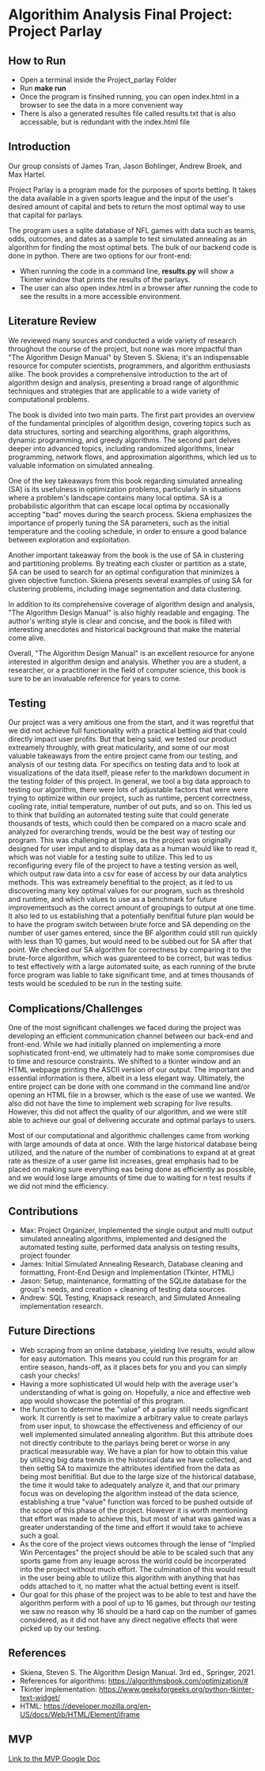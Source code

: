 # Algorithim Analysis Final Project: Project Parlay

## How to Run
* Open a terminal inside the Project_parlay Folder
* Run **make run**
* Once the program is finsihed running, you can open index.html in a browser to see the data in a more convenient way
* There is also a generated resultes file called results.txt that is also accessable, but is redundant with the index.html file

## Introduction
Our group consists of James Tran, Jason Bohlinger, Andrew Broek, and Max Hartel. 

Project Parlay is a program made for the purposes of sports betting. It takes the data available in a given sports league and the input of the user's desired amount of capital and bets to return the most optimal way to use that capital for parlays.

The program uses a sqlite database of NFL games with data such as teams, odds, outcomes, and dates as a sample to test simulated annealing as an algorithm for finding the most optimal bets. The bulk of our backend code is done in python. There are two options for our front-end:
* When running the code in a command line, **results.py** will show a Tkinter window that prints the results of the parlays.
* The user can also open index.html in a browser after running the code to see the results in a more accessible environment. 

## Literature Review
We reviewed many sources and conducted a wide variety of research throughout the course of the project, but none was more impactful than "The Algorithm Design Manual" by Steven S. Skiena; it's an indispensable resource for computer scientists, programmers, and algorithm enthusiasts alike. The book provides a comprehensive introduction to the art of algorithm design and analysis, presenting a broad range of algorithmic techniques and strategies that are applicable to a wide variety of computational problems.

The book is divided into two main parts. The first part provides an overview of the fundamental principles of algorithm design, covering topics such as data structures, sorting and searching algorithms, graph algorithms, dynamic programming, and greedy algorithms. The second part delves deeper into advanced topics, including randomized algorithms, linear programming, network flows, and approximation algorithms, which led us to valuable information on simulated annealing.

One of the key takeaways from this book regarding simulated annealing (SA) is its usefulness in optimization problems, particularly in situations where a problem's landscape contains many local optima. SA is a probabilistic algorithm that can escape local optima by occasionally accepting "bad" moves during the search process. Skiena emphasizes the importance of properly tuning the SA parameters, such as the initial temperature and the cooling schedule, in order to ensure a good balance between exploration and exploitation.

Another important takeaway from the book is the use of SA in clustering and partitioning problems. By treating each cluster or partition as a state, SA can be used to search for an optimal configuration that minimizes a given objective function. Skiena presents several examples of using SA for clustering problems, including image segmentation and data clustering.

In addition to its comprehensive coverage of algorithm design and analysis, "The Algorithm Design Manual" is also highly readable and engaging. The author's writing style is clear and concise, and the book is filled with interesting anecdotes and historical background that make the material come alive.

Overall, "The Algorithm Design Manual" is an excellent resource for anyone interested in algorithm design and analysis. Whether you are a student, a researcher, or a practitioner in the field of computer science, this book is sure to be an invaluable reference for years to come.

## Testing
Our project was a very amitious one from the start, and it was regretful that we did not achieve full functionality with a practical betting aid that could directly impact user profits. But that being said, we tested our product extreamely throughly, with great maticularity, and some of our most valuable takeaways from the entire project came from our testing, and analysis of our testing data. For specifics on testing data and to look at visualizations of the data itself, please refer to the markdown document in the testing folder of this project. In general, we tool a big data approach to testing our algorithm, there were lots of adjustable factors that were were trying to optimize within our project, such as runtime, percent correctness, cooling rate, initial temperature, number of out puts, and so on. This led us to think that building an automated testing suite that could generate thousands of tests, which could then be compared on a macro scale and analyzed for overarching trends, would be the best way of testing our program. This was challenging at times, as the project was originally designed for user imput and to display data as a human would like to read it, which was not viable for a testing suite to utilize. This led to us reconfiguring every file of the project to have a testing version as well, which output raw data into a csv for ease of access by our data analytics methods. This was extreamely benefitial to the project, as it led to us discovering many key optimal values for our program, such as threshold and runtime, and which values to use as a benchmark for future improvementsuch as the correct amount of groupings to output at one time. It also led to us establishing that a potentially benifitial future plan would be to have the program switch between brute force and SA depending on the number of user games entered, since the BF algorithm could still run quickly with less than 10 games, but would need to be subbed out for SA after that point. We checked our SA algorithm for correctness by comparing it to the brute-force algorithm, which was guarenteed to be correct, but was tedius to test effectively with a large automated suite, as each running of the brute force program was liable to take significant time, and at times thousands of tests would be sceduled to be run in the testing suite. 

## Complications/Challenges
One of the most significant challenges we faced during the project was developing an efficient communication channel between our back-end and front-end. While we had initially planned on implementing a more sophisticated front-end, we ultimately had to make some compromises due to time and resource constraints. We shifted to a tkinter window and an HTML webpage printing the ASCII version of our output. The important and essential information is there, albeit in a less elegant way. Ultimately, the entire project can be done with one command in the command line and/or opening an HTML file in a browser, which is the ease of use we wanted. We also did not have the time to implement web scraping for live results. However, this did not affect the quality of our algorithm, and we were still able to achieve our goal of delivering accurate and optimal parlays to users.

Most of our computational and algorithmic challenges came from working with large amounds of data at once. With the large historical database being utilized, and the nature of the number of combinations to expand at at great rate as thesize of a user game list increases, great emphasis had to be placed on making sure everything eas being done as efficiently as possible, and we would lose large amounts of time due to waiting for n test results if we did not mind the efficiency. 

## Contributions
* Max: Project Organizer, Implemented the single output and multi output simulated annealing algorithms, implemented and designed the automated testing suite, performed data analysis on testing results, project founder
* James: Initial Simulated Annealing Research, Database cleaning and formatting, Front-End Design and Implementation (Tkinter, HTML)
* Jason: Setup, maintenance, formatting of the SQLite database for the group's needs, and creation + cleaning of testing data sources.
* Andrew: SQL Testing, Knapsack research, and Simulated Annealing implementation research.  

## Future Directions
* Web scraping from an online database, yielding live results, would allow for easy automation. This means you could run this program for an entire season, hands-off, as it places bets for you and you can simply cash your checks!
* Having a more sophisticated UI would help with the average user's understanding of what is going on. Hopefully, a nice and effective web app would showcase the potential of this program.
* the function to determine the "value" of a parlay still needs significant work. It currently is set to maximize a arbitrary value to create parlays from user input, to showcase the effectiveness and efficiency of our well implemented simulated annealing algorithm. But this attribute does not directly contribute to the parlays being beret or worse in any practical measurable way. We have a plan for how to obtain this value by utilizing big data trends in the historical data we have collected, and then settig SA to maximize the attributes identified from the data as being most benifitial. But due to the large size of the historical database, the time it would take to adequately analyze it, and that our primary focus was on developing the algorithm instead of the data science, establishing a true "value" function was forced to be pushed outside of the scope of this phase of the project. However it is worth mentioning that effort was made to achieve this, but most of what was gained was a greater understanding of the time and effort it would take to achieve such a goal. 
* As the core of the project views outcomes through the lense of "Implied Win Percentages" the project should be able to be scaled such that any sports game from any leuage across the world could be incorperated into the project without much effort. The culmination of this would result in the user being able to utilize this algorithm with anything that has odds attached to it, no matter what the actual betting event is itself. 
* Our goal for this phase of the project was to be able to test and have the algorithm perform with a pool of up to 16 games, but through our testing we saw no reason why 16 should be a hard cap on the number of games considered, as it did not have any direct negative effects that were picked up by our testing. 

## References
* Skiena, Steven S. The Algorithm Design Manual. 3rd ed., Springer, 2021.
* References for algorithms:  https://algorithmsbook.com/optimization/#
* Tkinter implementation: https://www.geeksforgeeks.org/python-tkinter-text-widget/
* HTML: https://developer.mozilla.org/en-US/docs/Web/HTML/Element/iframe


## MVP
[Link to the MVP Google Doc](https://docs.google.com/document/d/13wJoVv6TtfDdh3ldmpE6DFQjKy5D8gcNz_RNbGRM4Nw/edit?usp=sharing)

